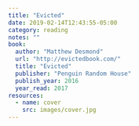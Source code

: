 ```yaml
---
title: "Evicted"
date: 2019-02-14T12:43:55-05:00
category: reading
notes: ""
book:
  author: "Matthew Desmond"
  url: "http://evictedbook.com/"
  title: "Evicted"
  publisher: "Penguin Random House"
  publish_year: 2016
  year_read: 2017
resources:
  - name: cover
    src: images/cover.jpg
---
```


